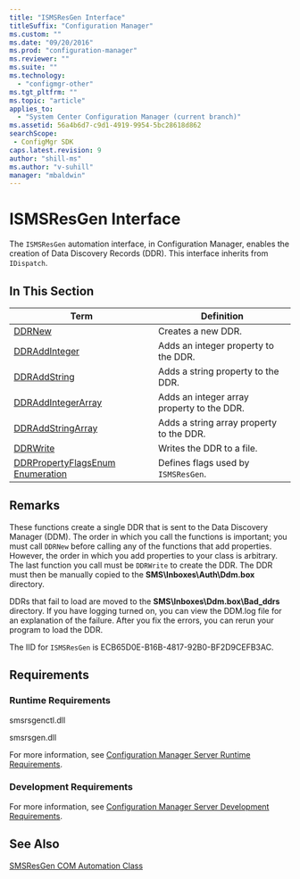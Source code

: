 ```yaml
---
title: "ISMSResGen Interface"
titleSuffix: "Configuration Manager"
ms.custom: ""
ms.date: "09/20/2016"
ms.prod: "configuration-manager"
ms.reviewer: ""
ms.suite: ""
ms.technology:
  - "configmgr-other"
ms.tgt_pltfrm: ""
ms.topic: "article"
applies_to:
  - "System Center Configuration Manager (current branch)"
ms.assetid: 56a4b6d7-c9d1-4919-9954-5bc28618d862searchScope: - ConfigMgr SDK
caps.latest.revision: 9
author: "shill-ms"
ms.author: "v-suhill"
manager: "mbaldwin"
---
```

# ISMSResGen Interface
The `ISMSResGen` automation interface, in Configuration Manager, enables the creation of Data Discovery Records (DDR). This interface inherits from `IDispatch`.  

## In This Section  

|Term|Definition|  
|----------|----------------|  
|[DDRNew](../../../../../develop/reference/core/servers/configure/ddrnew.md)|Creates a new DDR.|  
|[DDRAddInteger](../../../../../develop/reference/core/servers/configure/ddraddinteger.md)|Adds an integer property to the DDR.|  
|[DDRAddString](../../../../../develop/reference/core/servers/configure/ddraddstring.md)|Adds a string property to the DDR.|  
|[DDRAddIntegerArray](../../../../../develop/reference/core/servers/configure/ddraddintegerarray.md)|Adds an integer array property to the DDR.|  
|[DDRAddStringArray](../../../../../develop/reference/core/servers/configure/ddraddstringarray.md)|Adds a string array property to the DDR.|  
|[DDRWrite](../../../../../develop/reference/core/servers/configure/ddrwrite.md)|Writes the DDR to a file.|  
|[DDRPropertyFlagsEnum Enumeration](../../../../../develop/reference/core/servers/configure/ddrpropertyflagsenum-enumeration.md)|Defines flags used by `ISMSResGen`.|  

## Remarks  
 These functions create a single DDR that is sent to the Data Discovery Manager (DDM). The order in which you call the functions is important; you must call `DDRNew` before calling any of the functions that add properties. However, the order in which you add properties to your class is arbitrary. The last function you call must be `DDRWrite` to create the DDR. The DDR must then be manually copied to the **SMS\Inboxes\Auth\Ddm.box** directory.  

 DDRs that fail to load are moved to the **SMS\Inboxes\Ddm.box\Bad_ddrs** directory. If you have logging turned on, you can view the DDM.log file for an explanation of the failure. After you fix the errors, you can rerun your program to load the DDR.  

 The IID for `ISMSResGen` is ECB65D0E-B16B-4817-92B0-BF2D9CEFB3AC.  

## Requirements  

### Runtime Requirements  
 smsrsgenctl.dll  

 smsrsgen.dll  

 For more information, see [Configuration Manager Server Runtime Requirements](../../../../../develop/core/reqs/server-runtime-requirements.md).  

### Development Requirements  
 For more information, see [Configuration Manager Server Development Requirements](../../../../../develop/core/reqs/server-development-requirements.md).  

## See Also  
 [SMSResGen COM Automation Class](../../../../../develop/reference/core/servers/configure/smsresgen-com-automation-class.md)
